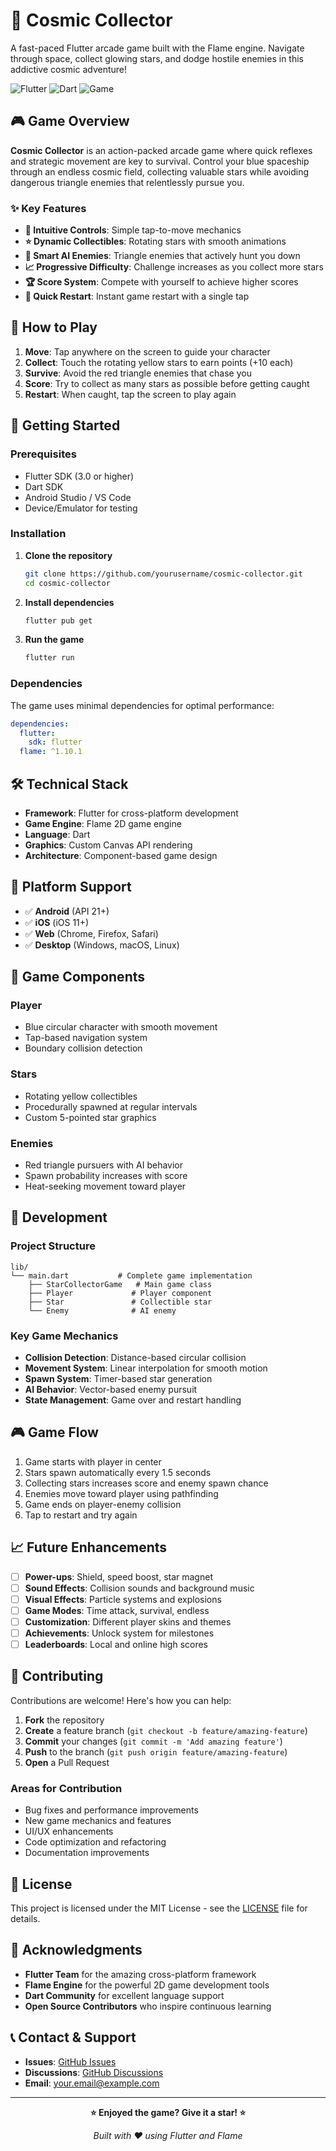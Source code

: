 # 🌟 Cosmic Collector

A fast-paced Flutter arcade game built with the Flame engine. Navigate through space, collect glowing stars, and dodge hostile enemies in this addictive cosmic adventure!

![Flutter](https://img.shields.io/badge/Flutter-%2302569B.svg?style=for-the-badge&logo=Flutter&logoColor=white)
![Dart](https://img.shields.io/badge/dart-%230175C2.svg?style=for-the-badge&logo=dart&logoColor=white)
![Game](https://img.shields.io/badge/Flame-Engine-orange?style=for-the-badge)

## 🎮 Game Overview

**Cosmic Collector** is an action-packed arcade game where quick reflexes and strategic movement are key to survival. Control your blue spaceship through an endless cosmic field, collecting valuable stars while avoiding dangerous triangle enemies that relentlessly pursue you.

### ✨ Key Features

- **🎯 Intuitive Controls**: Simple tap-to-move mechanics
- **⭐ Dynamic Collectibles**: Rotating stars with smooth animations  
- **🔺 Smart AI Enemies**: Triangle enemies that actively hunt you down
- **📈 Progressive Difficulty**: Challenge increases as you collect more stars
- **🏆 Score System**: Compete with yourself to achieve higher scores
- **🔄 Quick Restart**: Instant game restart with a single tap

## 🎯 How to Play

1. **Move**: Tap anywhere on the screen to guide your character
2. **Collect**: Touch the rotating yellow stars to earn points (+10 each)
3. **Survive**: Avoid the red triangle enemies that chase you
4. **Score**: Try to collect as many stars as possible before getting caught
5. **Restart**: When caught, tap the screen to play again

## 🚀 Getting Started

### Prerequisites
- Flutter SDK (3.0 or higher)
- Dart SDK
- Android Studio / VS Code
- Device/Emulator for testing

### Installation

1. **Clone the repository**
   ```bash
   git clone https://github.com/yourusername/cosmic-collector.git
   cd cosmic-collector
   ```

2. **Install dependencies**
   ```bash
   flutter pub get
   ```

3. **Run the game**
   ```bash
   flutter run
   ```

### Dependencies

The game uses minimal dependencies for optimal performance:

```yaml
dependencies:
  flutter:
    sdk: flutter
  flame: ^1.10.1
```

## 🛠️ Technical Stack

- **Framework**: Flutter for cross-platform development
- **Game Engine**: Flame 2D game engine
- **Language**: Dart
- **Graphics**: Custom Canvas API rendering
- **Architecture**: Component-based game design

## 📱 Platform Support

- ✅ **Android** (API 21+)
- ✅ **iOS** (iOS 11+)
- ✅ **Web** (Chrome, Firefox, Safari)
- ✅ **Desktop** (Windows, macOS, Linux)

## 🎨 Game Components

### Player
- Blue circular character with smooth movement
- Tap-based navigation system
- Boundary collision detection

### Stars
- Rotating yellow collectibles
- Procedurally spawned at regular intervals
- Custom 5-pointed star graphics

### Enemies
- Red triangle pursuers with AI behavior
- Spawn probability increases with score
- Heat-seeking movement toward player

## 🔧 Development

### Project Structure
```
lib/
└── main.dart           # Complete game implementation
    ├── StarCollectorGame   # Main game class
    ├── Player             # Player component
    ├── Star               # Collectible star
    └── Enemy              # AI enemy
```

### Key Game Mechanics
- **Collision Detection**: Distance-based circular collision
- **Movement System**: Linear interpolation for smooth motion  
- **Spawn System**: Timer-based star generation
- **AI Behavior**: Vector-based enemy pursuit
- **State Management**: Game over and restart handling

## 🎮 Game Flow

1. Game starts with player in center
2. Stars spawn automatically every 1.5 seconds
3. Collecting stars increases score and enemy spawn chance
4. Enemies move toward player using pathfinding
5. Game ends on player-enemy collision
6. Tap to restart and try again

## 📈 Future Enhancements

- [ ] **Power-ups**: Shield, speed boost, star magnet
- [ ] **Sound Effects**: Collision sounds and background music
- [ ] **Visual Effects**: Particle systems and explosions
- [ ] **Game Modes**: Time attack, survival, endless
- [ ] **Customization**: Different player skins and themes
- [ ] **Achievements**: Unlock system for milestones
- [ ] **Leaderboards**: Local and online high scores

## 🤝 Contributing

Contributions are welcome! Here's how you can help:

1. **Fork** the repository
2. **Create** a feature branch (`git checkout -b feature/amazing-feature`)
3. **Commit** your changes (`git commit -m 'Add amazing feature'`)
4. **Push** to the branch (`git push origin feature/amazing-feature`)
5. **Open** a Pull Request

### Areas for Contribution
- Bug fixes and performance improvements
- New game mechanics and features
- UI/UX enhancements
- Code optimization and refactoring
- Documentation improvements

## 📄 License

This project is licensed under the MIT License - see the [LICENSE](LICENSE) file for details.

## 🙏 Acknowledgments

- **Flutter Team** for the amazing cross-platform framework
- **Flame Engine** for the powerful 2D game development tools
- **Dart Community** for excellent language support
- **Open Source Contributors** who inspire continuous learning

## 📞 Contact & Support

- **Issues**: [GitHub Issues](https://github.com/yourusername/cosmic-collector/issues)
- **Discussions**: [GitHub Discussions](https://github.com/yourusername/cosmic-collector/discussions)
- **Email**: your.email@example.com

---

<div align="center">
  
**⭐ Enjoyed the game? Give it a star! ⭐**

*Built with ❤️ using Flutter and Flame*

</div>

